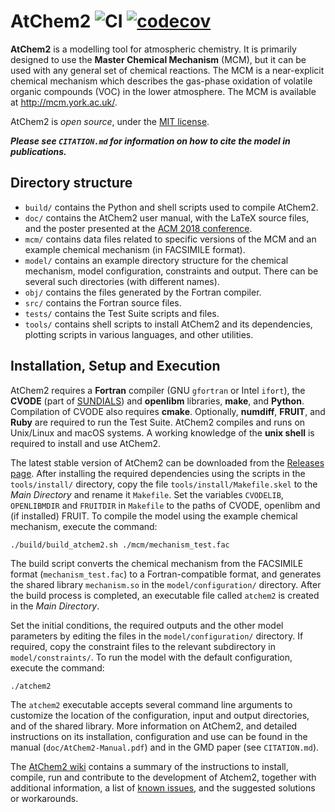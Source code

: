 AtChem2  ![CI](https://github.com/AtChem/AtChem2/workflows/CI/badge.svg)  [![codecov](https://codecov.io/gh/AtChem/AtChem2/branch/master/graph/badge.svg)](https://codecov.io/gh/AtChem/AtChem2)
=======


**AtChem2** is a modelling tool for atmospheric chemistry. It is primarily designed to use the **Master Chemical Mechanism** (MCM), but it can be used with any general set of chemical reactions. The MCM is a near-explicit chemical mechanism which describes the gas-phase oxidation of volatile organic compounds (VOC) in the lower atmosphere. The MCM is available at http://mcm.york.ac.uk/.

AtChem2 is _open source_, under the [MIT license](https://opensource.org/licenses/MIT).

**_Please see `CITATION.md` for information on how to cite the model in publications._**


Directory structure
-------------------

- `build/` contains the Python and shell scripts used to compile AtChem2.
- `doc/` contains the AtChem2 user manual, with the LaTeX source files, and the poster presented at the [ACM 2018 conference](https://acm.aqrc.ucdavis.edu).
- `mcm/` contains data files related to specific versions of the MCM and an example chemical mechanism (in FACSIMILE format).
- `model/` contains an example directory structure for the chemical mechanism, model configuration, constraints and output. There can be several such directories (with different names).
- `obj/` contains the files generated by the Fortran compiler.
- `src/` contains the Fortran source files.
- `tests/` contains the Test Suite scripts and files.
- `tools/` contains shell scripts to install AtChem2 and its dependencies, plotting scripts in various languages, and other utilities.


Installation, Setup and Execution
---------------------------------

AtChem2 requires a **Fortran** compiler (GNU `gfortran` or Intel `ifort`), the **CVODE** (part of [SUNDIALS](https://computing.llnl.gov/projects/sundials)) and **openlibm** libraries, **make**, and **Python**. Compilation of CVODE also requires **cmake**. Optionally, **numdiff**, **FRUIT**, and **Ruby** are required to run the Test Suite. AtChem2 compiles and runs on Unix/Linux and macOS systems. A working knowledge of the **unix shell** is required to install and use AtChem2.

The latest stable version of AtChem2 can be downloaded from the [Releases page](https://github.com/AtChem/AtChem2/releases). After installing the required dependencies using the scripts in the `tools/install/` directory, copy the file `tools/install/Makefile.skel` to the _Main Directory_ and rename it `Makefile`. Set the variables `CVODELIB`, `OPENLIBMDIR` and `FRUITDIR` in `Makefile` to the paths of CVODE, openlibm and (if installed) FRUIT. To compile the model using the example chemical mechanism, execute the command:

```
./build/build_atchem2.sh ./mcm/mechanism_test.fac
```

The build script converts the chemical mechanism from the FACSIMILE format (`mechanism_test.fac`) to a Fortran-compatible format, and generates the shared library `mechanism.so` in the `model/configuration/` directory. After the build process is completed, an executable file called `atchem2` is created in the _Main Directory_.

Set the initial conditions, the required outputs and the other model parameters by editing the files in the `model/configuration/` directory. If required, copy the constraint files to the relevant subdirectory in `model/constraints/`. To run the model with the default configuration, execute the command:

```./atchem2```

The `atchem2` executable accepts several command line arguments to customize the location of the configuration, input and output directories, and of the shared library. More information on AtChem2, and detailed instructions on its installation, configuration and use can be found in the manual (`doc/AtChem2-Manual.pdf`) and in the GMD paper (see `CITATION.md`).

The [AtChem2 wiki](https://github.com/AtChem/AtChem2/wiki) contains a summary of the instructions to install, compile, run and contribute to the development of Atchem2, together with additional information, a list of [known issues](https://github.com/AtChem/AtChem2/wiki/Known-Issues), and the suggested solutions or workarounds.
